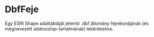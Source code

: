 # DbfFeje
Egy ESRI Shape adattábláját jelentő .dbf állomány fejrekordjának (és megnevezett adatoszlop-tartalmának) lekérdezése.
